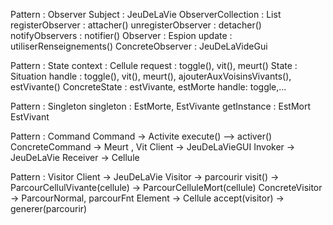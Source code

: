 Pattern : Observer
    Subject : JeuDeLaVie
        ObserverCollection : List<Espion>
        registerObserver : attacher()
        unregisterObserver : detacher()
        notifyObservers : notifier()
    Observer : Espion
        update : utiliserRenseignements()
    ConcreteObserver : JeuDeLaVideGui


Pattern : State
    context : Cellule
        request : toggle(), vit(), meurt()
    State : Situation
        handle : toggle(), vit(), meurt(), ajouterAuxVoisinsVivants(), estVivante()
    ConcreteState : estVivante, estMorte
        handle: toggle,...

Pattern : Singleton
    singleton : EstMorte, EstVivante
        getInstance : EstMort EstVivant

Pattern : Command
    Command -> Activite
        execute() --> activer()
    ConcreteCommand -> Meurt , Vit
    Client -> JeuDeLaVieGUI
    Invoker -> JeuDeLaVie
    Receiver -> Cellule

Pattern : Visitor
    Client -> JeuDeLaVie
    Visitor -> parcourir
        visit() -> ParcourCellulVivante(cellule)
                -> ParcourCelluleMort(cellule)
    ConcreteVisitor -> ParcourNormal, parcourFnt
    Element -> Cellule
        accept(visitor) -> generer(parcourir)

